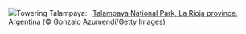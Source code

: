 ![](https://www.bing.com/th?id=OHR.TalampayaNP_EN-US4761770918_UHD.jpg&w=1000)Towering Talampaya:&nbsp;&ensp;[Talampaya National Park, La Rioja province, Argentina (© Gonzalo Azumendi/Getty Images)](https://www.bing.com/th?id=OHR.TalampayaNP_EN-US4761770918_UHD.jpg)
<br><br/>

